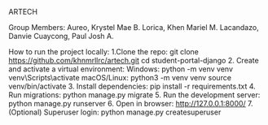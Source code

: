 ARTECH

Group Members:
              Aureo, Krystel Mae B.
              Lorica, Khen Mariel M.
              Lacandazo, Danvie
              Cuaycong, Paul Josh A.

How to run the project locally:
1.Clone the repo:
            git clone https://github.com/khnmrllrc/artech.git
            cd student-portal-django
2. Create and activate a virtual environment:
      Windows:
            python -m venv venv
            venv\Scripts\activate
      macOS/Linux:
            python3 -m venv venv
            source venv/bin/activate
3. Install dependencies:
          pip install -r requirements.txt
4. Run migrations:
          python manage.py migrate
5. Run the development server:
          python manage.py runserver
6. Open in browser:
          http://127.0.0.1:8000/
7. (Optional) Superuser login:
          python manage.py createsuperuser
